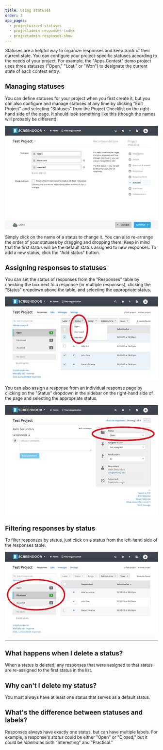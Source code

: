 ```yaml
---
title: Using statuses
order: 3
app_pages:
  - projectwizard-statuses
  - projectadmin-responses-index
  - projectadmin-responses-show
---
```


Statuses are a helpful way to organize responses and keep track of their current state. You can configure your project-specific statuses according to the needs of your project. For example, the "Apps Contest" demo project uses three statuses ("Open," "Lost," or "Won") to designate the current state of each contest entry.

## Managing statuses

You can define statuses for your project when you first create it, but you can also configure and manage statuses at any time by clicking "Edit Project" and selecting "Statuses" from the Project Checklist on the right-hand side of the page. It should look something like this (though the names will probably be different):

![statuses](../images/statuses.png)

Simply click on the name of a status to change it. You can also re-arrange the order of your statuses by dragging and dropping them. Keep in mind that the first status will be the default status assigned to new responses. To add a new status, click the "Add status" button.

## Assigning responses to statuses

You can set the status of responses from the "Responses" table by checking the box next to a response (or multiple responses), clicking the "Status" dropdown above the table, and selecting the appropriate status.

![assign status](../images/assign_status1.png)

You can also assign a response from an individual response page by clicking on the "Status" dropdown in the sidebar on the right-hand side of the page and selecting the appropriate status.

![assign status](../images/assign_status2.png)

## Filtering responses by status

To filter responses by status, just click on a status from the left-hand side of the responses table.

![filter status](../images/filter_status.png)

---

## What happens when I delete a status?
When a status is deleted, any responses that were assigned to that status are re-assigned to the first status in the list.

## Why can't I delete my status?
You must always have at least one status that serves as a default status.

## What's the difference between statuses and labels?
Responses always have exactly one status, but can have multiple labels. For example, a response's *status* could be either "Open" or "Closed," but it could be *labeled* as both "Interesting" and "Practical."
